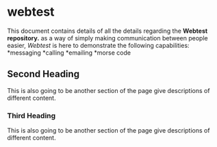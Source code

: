 # webtest
This document contains details of all the details regarding the **Webtest repository.** as a way of simply making communication between people easier, *Webtest* is here to demonstrate the following capabilities: *messaging *calling *emailing *morse code
## Second Heading
This is also going to be another section of the page give descriptions of different content.
### Third Heading
This is also going to be another section of the page give descriptions of different content.
